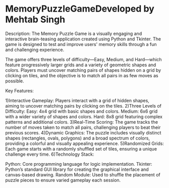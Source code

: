 # MemoryPuzzleGameDeveloped by Mehtab Singh
Description:
The Memory Puzzle Game is a visually engaging and interactive brain-teasing application created using Python and Tkinter. The game is designed to test and improve users' memory skills through a fun and challenging experience.

The game offers three levels of difficulty—Easy, Medium, and Hard—which feature progressively larger grids and a variety of geometric shapes and colors. Players must uncover matching pairs of shapes hidden on a grid by clicking on tiles,
and the objective is to match all pairs in as few moves as possible.

Key Features:

1)Interactive Gameplay: Players interact with a grid of hidden shapes, aiming to uncover matching pairs by clicking on the tiles.
2)Three Levels of Difficulty:
Easy: 4x4 grid with basic shapes and colors.
Medium: 6x6 grid with a wider variety of shapes and colors.
Hard: 8x8 grid featuring complex patterns and additional colors.
3)Real-Time Scoring: The game tracks the number of moves taken to match all pairs, challenging players to beat their previous scores.
4)Dynamic Graphics: The puzzle includes visually distinct shapes (rectangles, ovals, polygons) and a broad spectrum of colors, providing a colorful and visually appealing experience.
5)Randomized Grids: Each game starts with a randomly shuffled set of tiles, ensuring a unique challenge every time.
6)Technology Stack:

Python: Core programming language for logic implementation.
Tkinter: Python’s standard GUI library for creating the graphical interface and canvas-based drawing.
Random Module: Used to shuffle the placement of puzzle pieces to ensure varied gameplay each session.
 

